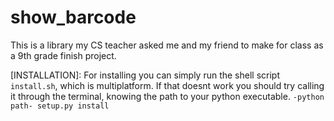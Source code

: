 # show_barcode
This is a library my CS teacher asked me and my friend to make for class as a 
9th grade finish project.


[INSTALLATION]:
For installing you can simply run the shell script `install.sh`, 
which is multiplatform.
If that doesnt work you should try calling it through the terminal, 
knowing the path to your python executable. 
`-python path- setup.py install`
